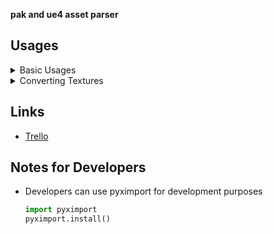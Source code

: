 **pak and ue4 asset parser**


## Usages

<details>
<summary>Basic Usages</summary>

```python
from UE4Parse.Provider import FGame, Provider, MappingProvider
from UE4Parse.Versions.EUEVersion import EUEVersion
from UE4Parse.Encryption import FAESKey

import logging

logging.getLogger("UE4Parse").setLevel(logging.INFO)  # set logging level

path = r"C:\Program Files\Epic Games\Fortnite\FortniteGame\Content\Paks"

aeskeys = {
    "00000000000000000000000000000000": FAESKey("0xFE478B39DF1B1D4E8D8DFD38272F216DBE933E7F80ADCC45DC4108D70428F37D"),
    # main key
    "pakchunk1007-WindowsClient": FAESKey("397ba3ba988d44d4faf9bd60d5d8362173ed750c9fa0d3d4bafb60a9f5e79446"),
}

mappings = MappingProvider()

game = FGame()
game.UEVersion = EUEVersion.LATEST

# import gc; gc.disable() # temporarily disabling garbage collector gives a huge performance boost
provider = Provider(path, mappings=mappings, GameInfo=game)
provider.read_paks(aeskeys)
# gc.enable() # enable garbage collector again

package_path = 'FortniteGame/Content/Animation/Game/MainPlayer/Skydive/ParaGlide/MechanicalEngineer/BS_MechanicalEngineer_Into_NoPack_GLIDER'

package = provider.get_package(package_path)
if package is not None:
    package.save_package("Assets")  # saves .uasset, .uexp etc.
    package.save_json("Assets")  # saves serialized json
```
</details>
<details>
<summary>Converting Textures</summary>

```python
package = provider.get_package(somepackagepath)
parsed_package = package.parse_package()
if texture := parsed_package.find_export_of_type("Texture2D"):
    image = texture.decode()  # returns PIL Image object
    image.save(f"{os.path.basename(os.path.splitext(package.get_name())[0])}.png", "PNG")  # save image
    # for more information refer to https://pillow.readthedocs.io/en/stable/reference/Image.html?highlight=Image#PIL.Image.Image
```
</details>


## Links

- [Trello](https://trello.com/b/yp0hx22L/pyue4parse)

## Notes for Developers

- Developers can use pyximport for development purposes 

    ```python 
    import pyximport
    pyximport.install()
    ```
